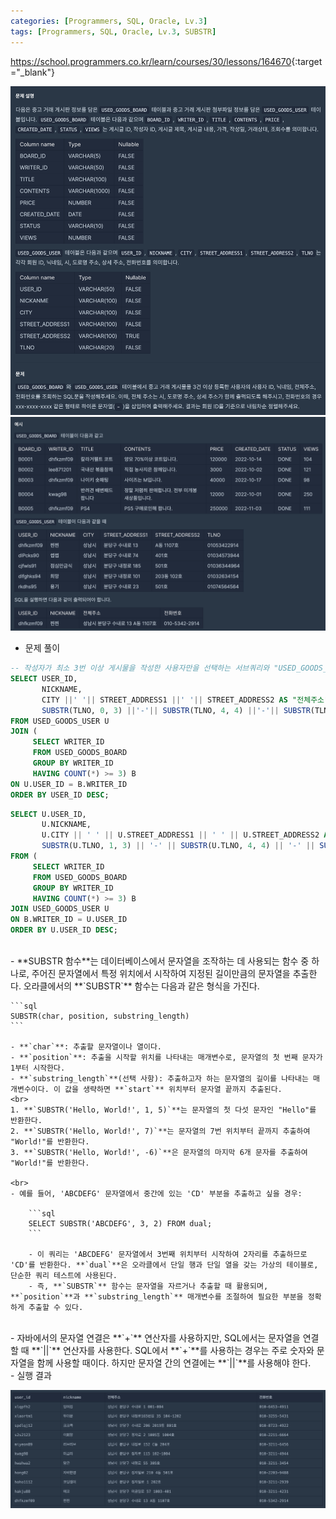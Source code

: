 ```yaml
---
categories: [Programmers, SQL, Oracle, Lv.3]
tags: [Programmers, SQL, Oracle, Lv.3, SUBSTR] 
---
```


<https://school.programmers.co.kr/learn/courses/30/lessons/164670>{:target="_blank"}

![문제](/assets/img/programmers/sql/oracle/lv.3/%EC%A1%B0%EA%B1%B4%EC%97%90_%EB%A7%9E%EB%8A%94_%EC%82%AC%EC%9A%A9%EC%9E%90_%EC%A0%95%EB%B3%B4_%EC%A1%B0%ED%9A%8C%ED%95%98%EA%B8%B0(1).png)
![문제](/assets/img/programmers/sql/oracle/lv.3/%EC%A1%B0%EA%B1%B4%EC%97%90_%EB%A7%9E%EB%8A%94_%EC%82%AC%EC%9A%A9%EC%9E%90_%EC%A0%95%EB%B3%B4_%EC%A1%B0%ED%9A%8C%ED%95%98%EA%B8%B0(2).png)

- 문제 풀이

```sql
-- 작성자가 최소 3번 이상 게시물을 작성한 사용자만을 선택하는 서브쿼리와 "USED_GOODS_USER" 테이블을 조인
SELECT USER_ID, 
       NICKNAME, 
       CITY ||' '|| STREET_ADDRESS1 ||' '|| STREET_ADDRESS2 AS "전체주소", 
       SUBSTR(TLNO, 0, 3) ||'-'|| SUBSTR(TLNO, 4, 4) ||'-'|| SUBSTR(TLNO, 8, 4) AS "전화번호"
FROM USED_GOODS_USER U
JOIN (
     SELECT WRITER_ID 
     FROM USED_GOODS_BOARD 
     GROUP BY WRITER_ID 
     HAVING COUNT(*) >= 3) B
ON U.USER_ID = B.WRITER_ID
ORDER BY USER_ID DESC;
```

```sql
SELECT U.USER_ID, 
       U.NICKNAME, 
       U.CITY || ' ' || U.STREET_ADDRESS1 || ' ' || U.STREET_ADDRESS2 AS "전체주소",
       SUBSTR(U.TLNO, 1, 3) || '-' || SUBSTR(U.TLNO, 4, 4) || '-' || SUBSTR(U.TLNO, 8, 4) AS "전화번호"
FROM (
     SELECT WRITER_ID
     FROM USED_GOODS_BOARD
     GROUP BY WRITER_ID
     HAVING COUNT(*) >= 3) B
JOIN USED_GOODS_USER U
ON B.WRITER_ID = U.USER_ID
ORDER BY U.USER_ID DESC;
```

<br>
- **SUBSTR 함수**는 데이터베이스에서 문자열을 조작하는 데 사용되는 함수 중 하나로, 주어진 문자열에서 특정 위치에서 시작하여 지정된 길이만큼의 문자열을 추출한다. 오라클에서의 **`SUBSTR`** 함수는 다음과 같은 형식을 가진다.
    
    ```sql
    SUBSTR(char, position, substring_length)
    ```
    
    - **`char`**: 추출할 문자열이나 열이다.
    - **`position`**: 추출을 시작할 위치를 나타내는 매개변수로, 문자열의 첫 번째 문자가 1부터 시작한다.
    - **`substring_length`**(선택 사항): 추출하고자 하는 문자열의 길이를 나타내는 매개변수이다. 이 값을 생략하면 **`start`** 위치부터 문자열 끝까지 추출된다.
    <br>
    1. **`SUBSTR('Hello, World!', 1, 5)`**는 문자열의 첫 다섯 문자인 "Hello"를 반환한다.
    2. **`SUBSTR('Hello, World!', 7)`**는 문자열의 7번 위치부터 끝까지 추출하여 "World!"를 반환한다.
    3. **`SUBSTR('Hello, World!', -6)`**은 문자열의 마지막 6개 문자를 추출하여 "World!"를 반환한다.

    <br>    
    - 예를 들어, 'ABCDEFG' 문자열에서 중간에 있는 'CD' 부분을 추출하고 싶을 경우:
        
        ```sql
        SELECT SUBSTR('ABCDEFG', 3, 2) FROM dual;
        ```
        
        - 이 쿼리는 'ABCDEFG' 문자열에서 3번째 위치부터 시작하여 2자리를 추출하므로 'CD'를 반환한다. **`dual`**은 오라클에서 단일 행과 단일 열을 갖는 가상의 테이블로, 단순한 쿼리 테스트에 사용된다.
        - 즉, **`SUBSTR`** 함수는 문자열을 자르거나 추출할 때 활용되며, **`position`**과 **`substring_length`** 매개변수를 조절하여 필요한 부분을 정확하게 추출할 수 있다.


<br>
- 자바에서의 문자열 연결은 **`+`** 연산자를 사용하지만, SQL에서는 문자열을 연결할 때 **`||`** 연산자를 사용한다. SQL에서 **`+`**를 사용하는 경우는 주로 숫자와 문자열을 함께 사용할 때이다. 하지만 문자열 간의 연결에는 **`||`**를 사용해야 한다.

<br>
- 실행 결과

![실행 결과](/assets/img/programmers/sql/oracle/lv.3/%EC%A1%B0%EA%B1%B4%EC%97%90_%EB%A7%9E%EB%8A%94_%EC%82%AC%EC%9A%A9%EC%9E%90_%EC%A0%95%EB%B3%B4_%EC%A1%B0%ED%9A%8C%ED%95%98%EA%B8%B0(3).png)
